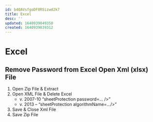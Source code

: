 ```yaml
---
id: b4QAVsfgoDF8RSizwd2k7
title: Excel
desc: ''
updated: 1640939049350
created: 1640939039312
---
```

# Excel

## Remove Password from Excel Open Xml (xlsx) File
1. Open Zip File & Extract
1. Open XML File & Delete Excel 
   - v. 2007-10 “sheetProtection password=… />”
   - v. 2013 – “sheetProtection algorithmName=…/>”
1. Save & Close Xml File
1. Save Zip File

